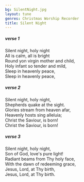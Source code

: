 ```yaml
---
bg: SilentNight.jpg
layout: tune
genres: Christmas Worship Recorder 
title: Silent Night
---
```

  
  
  
  
##### verse 1  
  
Silent night, holy night  
All is calm, all is bright  
Round yon virgin mother and child,  
Holy infant so tender and mild,  
Sleep in heavenly peace,  
Sleep in heavenly peace,  
  
##### verse 2  
  
  
Silent night, holy night,  
Shepherds quake at the sight.  
Glories stream from heaven afar,  
Heavenly hosts sing alleluia;  
Christ the Saviour, is born!  
Christ the Saviour, is born!  
  
##### verse 3  
  
Silent night, holy night,  
Son of God, love's pure light!  
Radiant beams from Thy holy face,  
With the dawn of redeeming grace,  
Jesus, Lord, at Thy birth,  
Jesus, Lord, at Thy birth.  
